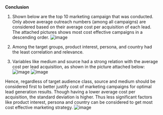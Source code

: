 **Conclusion**

1) Shown below are the top 10 marketing campaign that was conducted. Only above average outreach numbers (among all campaigns) are considered based on their average cost per acquisition of each lead. The attached pictures shows most cost effective campaigns in a descending order. 
![image](https://user-images.githubusercontent.com/72505694/141182473-68fde9fd-df3e-4fbe-93d2-b93972e9dd22.png)

2) Among the target groups, product interest, persona, and country had the least correlation and relevance. 

3) Variables like medium and source had a strong relation with the average cost per lead acquisition, as shown in the picture attached below: 
![image](https://user-images.githubusercontent.com/72505694/141183069-69182f17-dcfc-4112-bef4-7fada4bb5ebf.png)
![image](https://user-images.githubusercontent.com/72505694/141183107-bfb62822-b5d3-4cd3-bd29-ae34eb277dc1.png)

Hence, regardless of target audience class, source and medium should be considered first to better justify cost of marketing campaigns for optimal lead generation results. Though having a lower average cost per acquisition, the standard deviation is higher. Thus less significant factors like product interest, persona and country can be considered to get most cost effective marketing strategy.
![image](https://user-images.githubusercontent.com/72505694/141185012-bdf4b6ed-c0ce-4695-9331-e02485681f95.png)
